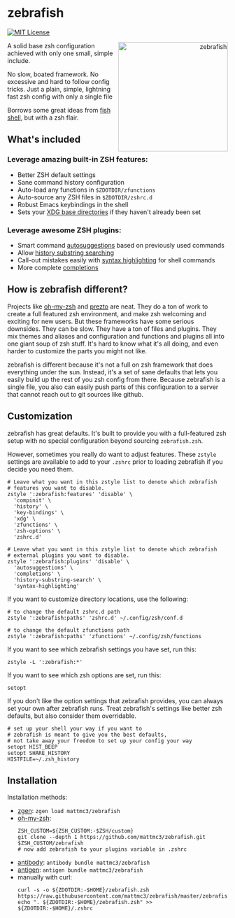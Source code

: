 # zebrafish

[![MIT License](https://img.shields.io/badge/license-MIT-007EC7.svg?style=flat-square)](/LICENSE)

<a title="Azul [Copyrighted free use], via Wikimedia Commons"
   href="https://commons.wikimedia.org/wiki/File:Zebrafisch.jpg"
   align="right">
<img align="right"
     width="250"
     alt="zebrafish"
     src="https://upload.wikimedia.org/wikipedia/commons/thumb/a/ac/Zebrafisch.jpg/512px-Zebrafisch.jpg">
</a>

A solid base zsh configuration achieved with only one small, simple include.

No slow, boated framework. No excessive and hard to follow config tricks.
Just a plain, simple, lightning fast zsh config with only a single file

Borrows some great ideas from [fish shell][fish-shell], but with a zsh flair.

## What's included

### Leverage amazing built-in ZSH features:

- Better ZSH default settings
- Sane command history configuration
- Auto-load any functions in `$ZDOTDIR/zfunctions`
- Auto-source any ZSH files in `$ZDOTDIR/zshrc.d`
- Robust Emacs keybindings in the shell
- Sets your [XDG base directories][xdg-basedirs] if they haven't already been set

### Leverage awesome ZSH plugins:

- Smart command [autosuggestions][zsh-autosuggestions] based on previously used commands
- Allow [history substring searching][zsh-history-substring-search]
- Call-out mistakes easily with [syntax highlighting][fast-syntax-highlighting] for shell commands
- More complete [completions][zsh-completions]

## How is zebrafish different?

Projects like [oh-my-zsh] and [prezto] are neat. They do a ton of work to create a
full featured zsh environment, and make zsh welcoming and exciting for new users.
But these frameworks have some serious downsides. They can be slow. They have a
ton of files and plugins. They mix themes and aliases and configuration and functions
and plugins all into one giant soup of zsh stuff. It's hard to know what it's all
doing, and even harder to customize the parts you might not like.

zebrafish is different because it's not a full on zsh framework that does everything
under the sun. Instead, it's a set of sane defaults that lets you easily build up the
rest of you zsh config from there. Because zebrafish is a single file, you also can
easily push parts of this configuration to a server that cannot reach out to git
sources like github.

## Customization

zebrafish has great defaults. It's built to provide you with a full-featured
zsh setup with no special configuration beyond sourcing `zebrafish.zsh`.

However, sometimes you really do want to adjust features. These `zstyle`
settings are available to add to your `.zshrc` prior to loading zebrafish
if you decide you need them.

```shell
# Leave what you want in this zstyle list to denote which zebrafish
# features you want to disable.
zstyle ':zebrafish:features' 'disable' \
  'compinit' \
  'history' \
  'key-bindings' \
  'xdg' \
  'zfunctions' \
  'zsh-options' \
  'zshrc.d'

# Leave what you want in this zstyle list to denote which zebrafish
# external plugins you want to disable.
zstyle ':zebrafish:plugins' 'disable' \
  'autosuggestions' \
  'completions' \
  'history-substring-search' \
  'syntax-highlighting'
```

If you want to customize directory locations, use the following:

```shell
# to change the default zshrc.d path
zstyle ':zebrafish:paths' 'zshrc.d' ~/.config/zsh/conf.d

# to change the default zfunctions path
zstyle ':zebrafish:paths' 'zfunctions' ~/.config/zsh/functions
```

If you want to see which zebrafish settings you have set, run this:

```shell
zstyle -L ':zebrafish:*'
```

If you want to see which zsh options are set, run this:

```shell
setopt
```

If you don't like the option settings that zebrafish provides, you can always
set your own after zebrafish runs. Treat zebrafish's settings like better zsh
defaults, but also consider them overridable.

```shell
# set up your shell your way if you want to
# zebrafish is meant to give you the best defaults,
# not take away your freedom to set up your config your way
setopt HIST_BEEP
setopt SHARE_HISTORY
HISTFILE=~/.zsh_history
```

## Installation

Installation methods:
- [zgen]: `zgen load mattmc3/zebrafish`
- [oh-my-zsh]:
  ```shell
  ZSH_CUSTOM=${ZSH_CUSTOM:-$ZSH/custom}
  git clone --depth 1 https://github.com/mattmc3/zebrafish.git $ZSH_CUSTOM/zebrafish
  # now add zebrafish to your plugins variable in .zshrc
  ```
- [antibody]: `antibody bundle mattmc3/zebrafish`
- [antigen]: `antigen bundle mattmc3/zebrafish`
- manually with curl:
  ```shell
  curl -s -o ${ZDOTDIR:-$HOME}/zebrafish.zsh https://raw.githubusercontent.com/mattmc3/zebrafish/master/zebrafish.zsh
  echo ". ${ZDOTDIR:-$HOME}/zebrafish.zsh" >> ${ZDOTDIR:-$HOME}/.zshrc
  ```

[antibody]:                      https://getantibody.github.io
[antigen]:                       https://github.com/zsh-users/antigen
[fast-syntax-highlighting]:      https://github.com/zdharma/fast-syntax-highlighting
[fish-shell]:                    https://fishshell.com/
[oh-my-zsh]:                     https://github.com/robbyrussell/oh-my-zsh
[prezto]:                        https://github.com/sorin-ionescu/prezto
[xdg-basedirs]:                  https://standards.freedesktop.org/basedir-spec/basedir-spec-latest.html
[zgen]:                          https://github.com/tarjoilija/zgen
[zsh-autosuggestions]:           https://github.com/zsh-users/zsh-autosuggestions
[zsh-completions]:               https://github.com/zsh-users/zsh-completions
[zsh-history-substring-search]:  https://github.com/zsh-users/zsh-history-substring-search
